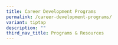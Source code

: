 ```yaml
---
title: Career Development Programs
permalink: /career-development-programs/
variant: tiptap
description: ""
third_nav_title: Programs & Resources
---
```

